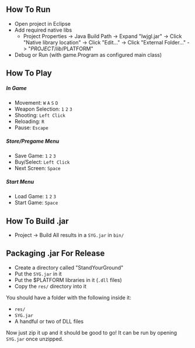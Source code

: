 ## How To Run

* Open project in Eclipse
* Add required native libs
	* Project Properties -> Java Build Path -> Expand "lwjgl.jar" -> Click "Native
			library location" -> Click "Edit..." -> Click "External Folder..." ->
			"$PROJECT/lib/$PLATFORM"
* Debug or Run (with game.Program as configured main class)

## How To Play
##### In Game
 * Movement: `W` `A` `S` `D`
 * Weapon Selection: `1` `2` `3`
 * Shooting: `Left Click`
 * Reloading: `R`
 * Pause: `Escape`
##### Store/Pregame Menu
 * Save Game: `1` `2` `3`
 * Buy/Select: `Left Click`
 * Next Screen: `Space`
##### Start Menu
 * Load Game: `1` `2` `3`
 * Start Game: `Space`

## How To Build .jar

* Project -> Build All results in a `SYG.jar` in `bin/`

## Packaging .jar For Release

* Create a directory called "StandYourGround"
* Put the `SYG.jar` in it
* Put the $PLATFORM libraries in it (`.dll` files)
* Copy the `res/` directory into it
	
You should have a folder with the following inside it:

* `res/`
* `SYG.jar`
* A handful or two of DLL files

Now just zip it up and it should be good to go! It can be run by opening
`SYG.jar` once unzipped.
